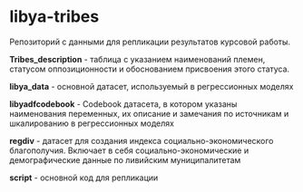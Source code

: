 # libya-tribes
Репозиторий с данными для репликации результатов курсовой работы.

**Tribes_description** - таблица с указанием наименований племен, статусом оппозиционности и обоснованием присвоения этого статуса.

**libya_data** - основной датасет, используемый в регрессионных моделях

**libyadfcodebook** - Codebook датасета, в котором указаны наименования переменных, их описание и замечания по источникам и шкалированию в регрессионных моделях

**regdiv** - датасет для создания индекса социально-экономического благополучия. Включает в себя социально-экономические и демографические данные по ливийским муниципалитетам

**script** - основной код для репликации
